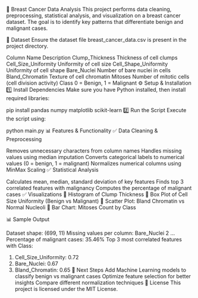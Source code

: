 🔬 Breast Cancer Data Analysis
This project performs data cleaning, preprocessing, statistical analysis, and visualization on a breast cancer dataset. The goal is to identify key patterns that differentiate benign and malignant cases.

📂 Dataset
Ensure the dataset file breast_cancer_data.csv is present in the project directory.

Column Name	Description
Clump_Thickness	Thickness of cell clumps
Cell_Size_Uniformity	Uniformity of cell size
Cell_Shape_Uniformity	Uniformity of cell shape
Bare_Nuclei	Number of bare nuclei in cells
Bland_Chromatin	Texture of cell chromatin
Mitoses	Number of mitotic cells (cell division activity)
Class	0 = Benign, 1 = Malignant
⚙️ Setup & Installation
1️⃣ Install Dependencies
Make sure you have Python installed, then install required libraries:

pip install pandas numpy matplotlib scikit-learn
2️⃣ Run the Script
Execute the script using:

python main.py
📊 Features & Functionality
✅ Data Cleaning & Preprocessing

Removes unnecessary characters from column names
Handles missing values using median imputation
Converts categorical labels to numerical values (0 = benign, 1 = malignant)
Normalizes numerical columns using MinMax Scaling
✅ Statistical Analysis

Calculates mean, median, standard deviation of key features
Finds top 3 correlated features with malignancy
Computes the percentage of malignant cases
✅ Visualizations
📌 Histogram of Clump Thickness
📌 Box Plot of Cell Size Uniformity (Benign vs Malignant)
📌 Scatter Plot: Bland Chromatin vs Normal Nucleoli
📌 Bar Chart: Mitoses Count by Class

📊 Sample Output

Dataset shape: (699, 11)
Missing values per column:
Bare_Nuclei    2
...
Percentage of malignant cases: 35.46%
Top 3 most correlated features with Class:
1. Cell_Size_Uniformity: 0.72
2. Bare_Nuclei: 0.67
3. Bland_Chromatin: 0.65
🔹 Next Steps
Add Machine Learning models to classify benign vs malignant cases
Optimize feature selection for better insights
Compare different normalization techniques
📜 License
This project is licensed under the MIT License.

